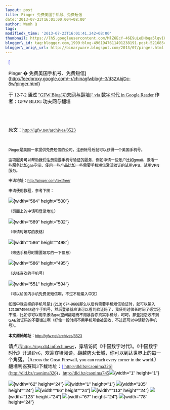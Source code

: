 ```yaml
--- 
layout: post 
title: Pinger 免费美国手机号、免费短信 
date:'2013-07-23T16:01:00.004+08:00' 
author: Wenh Q
tags:
modified\_time: '2013-07-23T16:01:41.242+08:00' 
thumbnail: https://lh5.googleusercontent.com/MlZ6EcY-46E9uLeDHbqa5lqvIHGlzrPC2YJ81fBwSmOqxLd-AFMIpDbY-rVEjlw1zA\_27RcViwjp0--OfLTVfSbhnUAxcAo5z9Bi2mRZjQFT4sDwjhE=s72-c
blogger\_id: tag:blogger.com,1999:blog-4961947611491238191.post-5216854941205647912
blogger\_orig\_url: http://binaryware.blogspot.com/2013/07/pinger.html
---
```

<div
style="color: black; direction: ltr; font-family: &quot;Arial&quot;; font-size: 11pt; margin-bottom: 0; margin-left: 7.5pt; margin-right: 7.5pt; margin-top: 0; padding: 0;">

<span
style="color: #0000ee; font-family: &quot;Verdana&quot;; text-decoration: underline;">[

Pinger �
免费美国手机号、免费短信](http://feedproxy.google.com/~r/chinagfwblog/~3/d3ZAbjDc-8w/pinger.html)</span>

</div>

<div
style="color: black; direction: ltr; font-family: &quot;Arial&quot;; font-size: 11pt; margin-bottom: 0; margin-left: 7.5pt; margin-right: 7.5pt; margin-top: 0; padding-bottom: 8pt; padding-left: 0; padding-right: 0; padding-top: 0;">

<span style="font-family: &quot;Verdana&quot;;">于 12-7-2 通过
</span><span
style="color: #0000ee; font-family: &quot;Verdana&quot;; text-decoration: underline;">["GFW
Blog(功夫网与翻墙)" via 数字时代 in Google
Reader](http://feeds2.feedburner.com/chinagfwblog)</span><span
style="font-family: &quot;Verdana&quot;;"> 作者：GFW BLOG
功夫网与翻墙</span>

</div>

<div
style="color: black; direction: ltr; font-family: &quot;Arial&quot;; font-size: 11pt; height: 11pt; margin-bottom: 0; margin-left: 7.5pt; margin-right: 7.5pt; margin-top: 0; padding: 0;">

<span style="font-family: &quot;Verdana&quot;;"></span>

</div>

<div
style="color: black; direction: ltr; font-family: &quot;Arial&quot;; font-size: 11pt; margin-bottom: 0; margin-left: 7.5pt; margin-right: 7.5pt; margin-top: 0; padding: 0;">

<span style="font-family: &quot;Verdana&quot;;">原文：</span><span
style="color: #0000ee; font-family: &quot;Verdana&quot;; text-decoration: underline;"><http://igfw.net/archives/8523></span>

</div>

<div
style="color: black; direction: ltr; font-family: &quot;Arial&quot;; font-size: 11pt; height: 11pt; margin-bottom: 0; margin-left: 7.5pt; margin-right: 7.5pt; margin-top: 0; padding: 0;">

<span
style="color: #0000ee; font-family: &quot;Verdana&quot;; text-decoration: underline;">[](http://igfw.net/archives/8523)</span>

</div>

<div
style="color: black; direction: ltr; font-family: &quot;Arial&quot;; font-size: 11pt; margin-bottom: 0; margin-left: 7.5pt; margin-right: 7.5pt; margin-top: 0; padding: 0;">

<span
style="font-size: 9pt;">Pinger是美国一家提供免费短信的公司，注册帐号后就可以获得一个美国手机号。</span>

</div>

<div
style="color: black; direction: ltr; font-family: &quot;Arial&quot;; font-size: 11pt; margin-bottom: 0; margin-left: 7.5pt; margin-right: 7.5pt; margin-top: 0; padding: 0;">

<span
style="font-size: 9pt;">这项服务可以帮助我们注册需要手机号验证的服务，例如申请一些账户比如gmail、激活一些服务比如gae空间、使用一些产品比如一些需要手机短信激活验证的试用VPS、试用VPN服务。</span>

</div>

<div
style="color: black; direction: ltr; font-family: &quot;Arial&quot;; font-size: 11pt; margin-bottom: 0; margin-left: 7.5pt; margin-right: 7.5pt; margin-top: 0; padding: 0;">

<span style="font-size: 9pt;">申请地址：</span><span
style="color: #0000ee; font-size: 9pt; text-decoration: underline;"><http://pinger.com/textfree/></span>

</div>

<div
style="color: black; direction: ltr; font-family: &quot;Arial&quot;; font-size: 11pt; margin-bottom: 0; margin-left: 7.5pt; margin-right: 7.5pt; margin-top: 0; padding: 0;">

<span style="font-size: 9pt;">申请使用教程，参考下图：</span>

</div>

<div
style="color: black; direction: ltr; font-family: &quot;Arial&quot;; font-size: 11pt; margin-bottom: 0; margin-left: 7.5pt; margin-right: 7.5pt; margin-top: 0; padding: 0;">

![](https://lh5.googleusercontent.com/MlZ6EcY-46E9uLeDHbqa5lqvIHGlzrPC2YJ81fBwSmOqxLd-AFMIpDbY-rVEjlw1zA_27RcViwjp0--OfLTVfSbhnUAxcAo5z9Bi2mRZjQFT4sDwjhE){width="584"
height="500"}

</div>

<div
style="color: black; direction: ltr; font-family: &quot;Arial&quot;; font-size: 11pt; margin-bottom: 0; margin-left: 7.5pt; margin-right: 7.5pt; margin-top: 0; padding: 0;">

<span style="font-size: 9pt;">（页面上的申请和登录地址）</span>

</div>

<div
style="color: black; direction: ltr; font-family: &quot;Arial&quot;; font-size: 11pt; margin-bottom: 0; margin-left: 7.5pt; margin-right: 7.5pt; margin-top: 0; padding: 0;">

![](https://lh5.googleusercontent.com/46nKjeQShQ2ipP8zDNfAAMWbcbZLy7jyMv0qch-oFjKOADAErqDWPkVP4TpMQPt4PD-ZRXGYi2lrNCM3DvEpM6LbQWOjlK5lxNtZ_5OIfbBuXlA3Vgc){width="589"
height="502"}

</div>

<div
style="color: black; direction: ltr; font-family: &quot;Arial&quot;; font-size: 11pt; margin-bottom: 0; margin-left: 7.5pt; margin-right: 7.5pt; margin-top: 0; padding: 0;">

<span style="font-size: 9pt;">（申请时填写的表格）</span>

</div>

<div
style="color: black; direction: ltr; font-family: &quot;Arial&quot;; font-size: 11pt; margin-bottom: 0; margin-left: 7.5pt; margin-right: 7.5pt; margin-top: 0; padding: 0;">

![](https://lh6.googleusercontent.com/6mjoPLEHt1hQGpvvCtb1tFuaxuQpa_hBaMNtCSupBRVxK6Qg9vQDQvZ0og0CAWGxdZJtmzkAXa8Df6RECA0nmeekA5OXRg9U07VJn1Rq7jDultD2z68){width="586"
height="498"}

</div>

<div
style="color: black; direction: ltr; font-family: &quot;Arial&quot;; font-size: 11pt; margin-bottom: 0; margin-left: 7.5pt; margin-right: 7.5pt; margin-top: 0; padding: 0;">

<span style="font-size: 9pt;">（筛选手机号时需要填写的一下信息）</span>

</div>

<div
style="color: black; direction: ltr; font-family: &quot;Arial&quot;; font-size: 11pt; margin-bottom: 0; margin-left: 7.5pt; margin-right: 7.5pt; margin-top: 0; padding: 0;">

![](https://lh3.googleusercontent.com/ME3WL7llZmZkQUeS56dYzUJwFEAtOpgnFzgtPz_SBvuNXW0X2UWReWpLA-dPJA7-9Dy9Adbs1ygaOgsOwxW9MQ4MI24UHeMpQ8-VF6bbCsJQiaEC-LA){width="586"
height="495"}

</div>

<div
style="color: black; direction: ltr; font-family: &quot;Arial&quot;; font-size: 11pt; margin-bottom: 0; margin-left: 7.5pt; margin-right: 7.5pt; margin-top: 0; padding: 0;">

<span style="font-size: 9pt;">（选择喜欢的手机号）</span>

</div>

<div
style="color: black; direction: ltr; font-family: &quot;Arial&quot;; font-size: 11pt; margin-bottom: 0; margin-left: 7.5pt; margin-right: 7.5pt; margin-top: 0; padding: 0;">

![](https://lh5.googleusercontent.com/9SE8VZ-HTODK3AVFdqwod2GS_hnZh7iOq_M8tYfu-ZW6M94t4o442EUJT1jpF6QrwtYGqabTYD_T5XBdIs5ESJ1DrdidpCBk_lm45uu3AFsMrzAK3jM){width="551"
height="594"}

</div>

<div
style="color: black; direction: ltr; font-family: &quot;Arial&quot;; font-size: 11pt; margin-bottom: 0; margin-left: 7.5pt; margin-right: 7.5pt; margin-top: 0; padding: 0;">

<span
style="font-size: 9pt;">（可以给国内手机免费发短信啊，不过不能输入中文）</span>

</div>

<div
style="color: black; direction: ltr; font-family: &quot;Arial&quot;; font-size: 11pt; margin-bottom: 0; margin-left: 7.5pt; margin-right: 7.5pt; margin-top: 0; padding: 0;">

<span style="font-size: 9pt;">如图中我选择的手机号是1 (213)
674-9668那么以后有需要手机短信验证时，就可以输入12136749668这个手机号，然后登录就应该可以看到验证码了，我使用过很长时间了感觉还不错，比如你可以用来激活gae空间翻墙而不用暴露你真实手机号，呵呵，那些抱怨收不到GAE验证码的不要错过啊（好像一段时间不用手机号会被回收，不过还可以申请新的手机号）。</span>

</div>

<div
style="color: black; direction: ltr; font-family: &quot;Arial&quot;; font-size: 11pt; margin-bottom: 0; margin-left: 7.5pt; margin-right: 7.5pt; margin-top: 0; padding: 0;">

<span
style="font-size: 9pt; font-weight: bold;">本文原始地址</span><span
style="font-size: 9pt;">：</span><span
style="color: #1155cc; font-size: 9pt; text-decoration: underline;"><http://igfw.net/archives/8523></span>

</div>

<div
style="color: black; direction: ltr; font-family: &quot;Arial&quot;; font-size: 11pt; margin-bottom: 0; margin-left: 7.5pt; margin-right: 7.5pt; margin-top: 0; padding: 0;">

<span style="font-family: &quot;Verdana&quot;;">请点击</span><span
style="color: #0000ee; font-family: &quot;Verdana&quot;; text-decoration: underline;"><https://mycdt4.info/chinese/></span><span
style="font-family: &quot;Verdana&quot;;">，穿墙访问《中国数字时代》。《中国数字时代》开通IPv6，欢迎穿墙阅读。翻越防火长城，你可以到达世界上的每一个角落。（Across
the Great Firewall, you can reach every corner in the
world.）翻墙利器赛风3下载地址：</span><span
style="color: #0000ee; font-family: &quot;Verdana&quot;; text-decoration: underline;">[ http://dld.bz/caonima326](http://dld.bz/caonima326)</span><span
style="font-family: &quot;Verdana&quot;;">，</span><span
style="color: #0000ee; font-family: &quot;Verdana&quot;; text-decoration: underline;"><http://dld.bz/caonima745></span>![](https://lh3.googleusercontent.com/9If_wrM0rWgOBWd3y8G2E-uVHBvLQ8FbeUVJ9VqjBhkh3jdePvxsEqNHo0uWu7BXU1sfDq7ghsSS7MeImkETlB0iCWN5EEWQ1YcsBCIQFMOdr_ai4P4){width="1"
height="1"}

</div>

<div
style="color: black; direction: ltr; font-family: &quot;Arial&quot;; font-size: 11pt; margin-bottom: 0; margin-left: 7.5pt; margin-right: 7.5pt; margin-top: 0; padding: 0;">

![](https://lh3.googleusercontent.com/aWT3zjAUuzEJYsKSnW8nR8sgjRjYq2ly4uyVdwGSCso9C3nrdPhIHpmnozTVuGS0k2pjE0N7FQT3SqIGKw4j7VB4BneU_WhrvzurPUzrYffjgopxav8){width="62"
height="24"}<span
style="font-family: &quot;Verdana&quot;;"> </span>![](https://lh5.googleusercontent.com/JAZjh5Fp_ztturXXHb2HtRNOw7fYy1sRPEK5GR5zyTUx_JKPJnAZCu5GfvR1WCDdGw88X2gxbk2H9khM25gjtf3Cg5cClvSeMwzPO3E4qkxEzyf4m6g){width="1"
height="1"}<span
style="font-family: &quot;Verdana&quot;;"> </span>![](https://lh5.googleusercontent.com/6YIcfxfd2mxc3zkLnWVS05TU2wnsQqLr_qr68wwihknBd4ANjk_WjEKAwSx9X0NM3hPD4nVs1l0GooqR7pzzPP1iMgwdGWUxrFkmMB3LMi9JJRS2_xg){width="105"
height="24"}<span
style="font-family: &quot;Verdana&quot;;"> </span>![](https://lh3.googleusercontent.com/cHw9U-xm5MiRDI1oyZ-qXxGxRqnvQVjiJfrJaLfLRGZIhlDeDqnJeV7lQ7T_X93iGZiNtupoPUQlEujLs_sJkFvO00gLMt-bn-GP_9XQmGytHWLkvXw){width="66"
height="24"}<span
style="font-family: &quot;Verdana&quot;;"> </span>![](https://lh6.googleusercontent.com/gfaPupGeuCb66wL9wlM242xZZjYCx0zlGgwBL9tTbTfjd_o5KY5gQcP_uXAClI_rFMzFWJxYZUlzZY8N-TtsKb2npMe4y57SymdRH-p-SmBeYdwYHZU){width="113"
height="24"}<span
style="font-family: &quot;Verdana&quot;;"> </span>![](https://lh4.googleusercontent.com/4NvmdW6n9zi54Zc2CKvoptnfyPNq0Sgf4C5UO-d_BTgdxfQo36uxHq-W-_S2qxJdsW-at_kDiy7WDR6vkwxMIkPHcrVpRQJm52diXwp1hBnPeitajds){width="123"
height="24"}<span
style="font-family: &quot;Verdana&quot;;"> </span>![](https://lh5.googleusercontent.com/nPCrZbGlw2kdPyyl5HPj-N2aZuSgJ5-HVRx5oW5QLEHL6MpvUjQOdHUJcVSVhVrmiHjbWKi78Bh2CmineeIJTTqDwiOxYCYZZqp5uA3N8eZZKK5TUQA){width="67"
height="24"}<span
style="font-family: &quot;Verdana&quot;;"> </span>![](https://lh6.googleusercontent.com/X7JF-rrod3q9KaXMK29ZhoOyJrzzZ3c6lg2_hh9Z6cpSxi8MWrkjXoL6gvYnWcCXlTCZTRwKrApHpFfTeaskvcxlzTWxpJxJm6WbKKwBODMOUXM2U6I){width="78"
height="24"}

</div>
